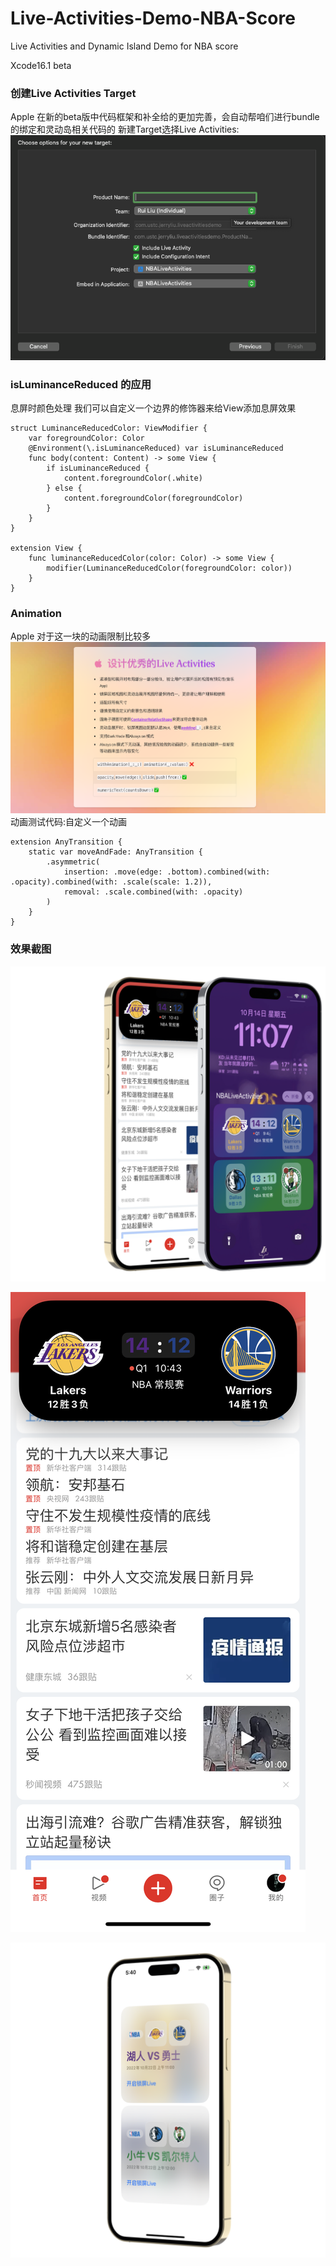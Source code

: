 # Live-Activities-Demo-NBA-Score
Live Activities and Dynamic Island Demo for NBA score

Xcode16.1 beta 
### 创建Live Activities Target
Apple 在新的beta版中代码框架和补全给的更加完善，会自动帮咱们进行bundle的绑定和灵动岛相关代码的
新建Target选择Live Activities:
![截屏2022-08-18 21 26 13](https://github.com/jerryliurui/Live-Activities-Demo-NBA-Score/blob/main/%E6%88%AA%E5%B1%8F2022-10-17%2010.36.43.png)

### isLuminanceReduced 的应用
息屏时颜色处理
我们可以自定义一个边界的修饰器来给View添加息屏效果
```
struct LuminanceReducedColor: ViewModifier {
    var foregroundColor: Color
    @Environment(\.isLuminanceReduced) var isLuminanceReduced
    func body(content: Content) -> some View {
        if isLuminanceReduced {
            content.foregroundColor(.white)
        } else {
            content.foregroundColor(foregroundColor)
        }
    }
}

extension View {
    func luminanceReducedColor(color: Color) -> some View {
        modifier(LuminanceReducedColor(foregroundColor: color))
    }
}
```

### Animation
Apple 对于这一块的动画限制比较多
![截屏2022-08-18 21 26 13](https://github.com/jerryliurui/Live-Activities-Demo-NBA-Score/blob/main/%E6%88%AA%E5%B1%8F2022-10-11%2018.48.54.png)
动画测试代码:自定义一个动画
```
extension AnyTransition {
    static var moveAndFade: AnyTransition {
        .asymmetric(
            insertion: .move(edge: .bottom).combined(with: .opacity).combined(with: .scale(scale: 1.2)),
            removal: .scale.combined(with: .opacity)
        )
    }
}
```

### 效果截图
![截屏2022-08-18 21 26 13](https://github.com/jerryliurui/Live-Activities-Demo-NBA-Score/blob/main/iPhone%20Space%20Gold%20Left.png)

![截屏2022-08-18 21 26 13](https://github.com/jerryliurui/Live-Activities-Demo-NBA-Score/blob/main/IMG_0066.PNG)

![截屏2022-08-18 21 26 13](https://github.com/jerryliurui/Live-Activities-Demo-NBA-Score/blob/main/iPhone%20Space%20Gold%20Right.png)
